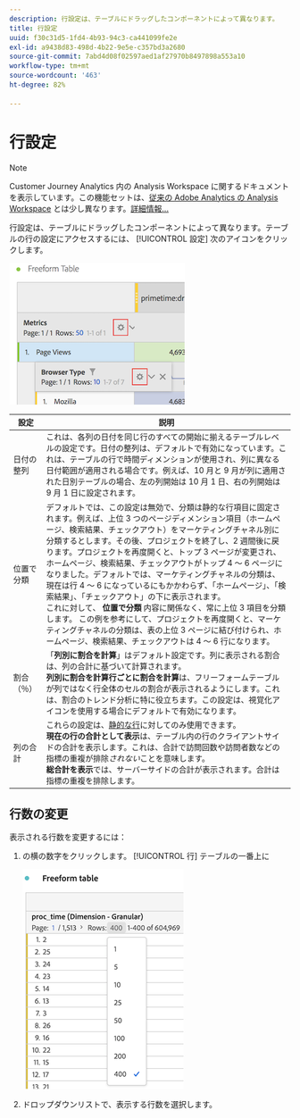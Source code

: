 ```yaml
---
description: 行設定は、テーブルにドラッグしたコンポーネントによって異なります。
title: 行設定
uuid: f30c31d5-1fd4-4b93-94c3-ca441099fe2e
exl-id: a9438d83-498d-4b22-9e5e-c357bd3a2680
source-git-commit: 7abd4d08f02597aed1af27970b8497898a553a10
workflow-type: tm+mt
source-wordcount: '463'
ht-degree: 82%

---
```


# 行設定

>[!NOTE]
>
>Customer Journey Analytics 内の Analysis Workspace に関するドキュメントを表示しています。この機能セットは、[従来の Adobe Analytics の Analysis Workspace](https://experienceleague.adobe.com/docs/analytics/analyze/analysis-workspace/home.html?lang=ja) とは少し異なります。[詳細情報...](/help/getting-started/cja-aa.md)

行設定は、テーブルにドラッグしたコンポーネントによって異なります。テーブルの行の設定にアクセスするには、 [!UICONTROL 設定] 次のアイコンをクリックします。

![](assets/row-settings.png)

| 設定 | 説明 |
| --- | --- |
| 日付の整列 | これは、各列の日付を同じ行のすべての開始に揃えるテーブルレベルの設定です。日付の整列は、デフォルトで有効になっています。これは、テーブルの行で時間ディメンションが使用され、列に異なる日付範囲が適用される場合です。例えば、10 月と 9 月が列に適用された日別テーブルの場合、左の列開始は 10 月 1 日、右の列開始は 9 月 1 日に設定されます。 |
| 位置で分類 | デフォルトでは、この設定は無効で、分類は静的な行項目に固定されます。例えば、上位 3 つのページディメンション項目（ホームページ、検索結果、チェックアウト）をマーケティングチャネル別に分類するとします。その後、プロジェクトを終了し、2 週間後に戻ります。プロジェクトを再度開くと、トップ 3 ページが変更され、ホームページ、検索結果、チェックアウトがトップ 4 ～ 6 ページになりました。デフォルトでは、マーケティングチャネルの分類は、現在は行 4 ～ 6 になっているにもかかわらず、「ホームページ」、「検索結果」、「チェックアウト」の下に表示されます。<br> これに対して、 **位置で分類** 内容に関係なく、常に上位 3 項目を分類します。 この例を参考にして、プロジェクトを再度開くと、マーケティングチャネルの分類は、表の上位 3 ページに結び付けられ、ホームページ、検索結果、チェックアウトは 4 ～ 6 行になります。 |
| 割合（％） | 「**列別に割合を計算**」はデフォルト設定です。列に表示される割合は、列の合計に基づいて計算されます。<br>**列別に割合を計算行ごとに割合を計算**&#x200B;は、フリーフォームテーブルが列ではなく行全体のセルの割合が表示されるようにします。これは、割合のトレンド分析に特に役立ちます。この設定は、視覚化アイコンを使用する場合にデフォルトで有効になります。 |
| 列の合計 | これらの設定は、[静的な行](/help/analysis-workspace/visualizations/freeform-table/column-row-settings/manual-vs-dynamic-rows.md)に対してのみ使用できます。<br> **現在の行の合計として表示**&#x200B;は、テーブル内の行のクライアントサイドの合計を表示します。これは、合計で訪問回数や訪問者数などの指標の重複が排除&#x200B;*されない*&#x200B;ことを意味します。<br> **総合計を表示**&#x200B;では、サーバーサイドの合計が表示されます。合計は指標の重複を排除します。 |

## 行数の変更

表示される行数を変更するには：

1. の横の数字をクリックします。 [!UICONTROL 行] テーブルの一番上に

   ![](assets/row-number.png)

1. ドロップダウンリストで、表示する行数を選択します。
